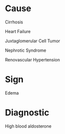 
# Cause

Cirrhosis

Heart Failure

Juxtaglomerular Cell Tumor

Nephrotic Syndrome

Renovascular Hypertension

# Sign

Edema

# Diagnostic

High blood aldosterone
